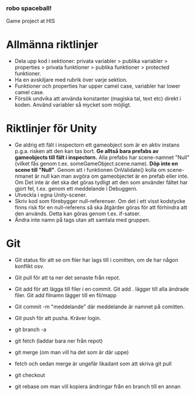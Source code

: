 ﻿### robo spaceball!
Game project at HIS



# Allmänna riktlinjer
* Dela upp kod i sektioner: privata variabler > publika variabler > properties > privata funktioner > publika funktioner > protected funktioner.
* Ha en avskiljare med rubrik över varje sektion.
* Funktioner och properties har upper camel case, variabler har lower camel case.
* Försök undvika att använda konstanter (magiska tal, text etc) direkt i koden. Använd variabler så mycket som möjligt.

# Riktlinjer för Unity
* Ge aldrig ett fält i inspectorn ett gameobject som är en aktiv instans p.g.a. risken att den kan tas bort. **Ge alltså bara prefabs av gameobjects till fält i inspectorn.** Alla prefabs har scene-namnet "Null" (vilket fås genom t.ex. someGameObject.scene.name). **Döp inte en scene till "Null"**. Genom att i funktionen OnValidate() kolla om scene-nmanet är null kan man avgöra om gameobjectet är en prefab eller inte. Om Det inte är det ska det göras tydligt att den som använder fältet har gjort fel, t.ex. genom ett meddelande i Debuggern. 
* Utveckla i egna Unity-scener.
* Skriv kod som förebygger null-referenser. Om det i ett visst kodstycke finns risk för en null-referens så ska åtgärder göras för att förhindra att den används. Detta kan göras genom t.ex. if-satser.
* Ändra inte namn på tags utan att samtala med gruppen.
# Git
* Git status för att se om filer har lags till i comitten, om de har någon konflikt osv.
* Git pull för att ta ner det senaste från repot.
* Git add för att lägga till filer i en commit. Git add . lägger till alla ändrade filer. Git add filnamn lägger till en fil/mapp
* Git commit -m "meddelande" där meddelande är namnet på comitten.
* Git push för att pusha. Kräver login.

* git branch -a
* git fetch (laddar bara ner från repot)
* git merge (om man vill ha det som är där uppe)
* fetch och sedan merge är ungefär likadant som att skriva git pull

* git checkout <branchname>
* git rebase om man vill kopiera ändringar från en branch till en annan
